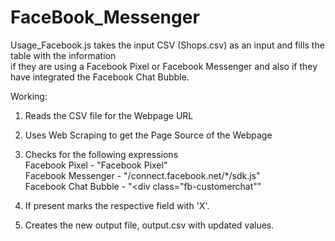 # FaceBook_Messenger

Usage_Facebook.js takes the input CSV (Shops.csv) as an input and fills the table with the information   
if they are using a Facebook Pixel or 
Facebook Messenger and also if they have integrated the Facebook Chat Bubble.

Working:  
1.  Reads the CSV file for the Webpage URL  
  
2.  Uses Web Scraping to get the Page Source of the Webpage  
  
3.  Checks for the following expressions  
    Facebook Pixel - "Facebook Pixel"  
    Facebook Messenger - "/connect.facebook.net/*/sdk.js"  
    Facebook Chat Bubble - "<div class=\"fb-customerchat\""  
  
4.  If present marks the respective field with 'X'.  
  
5.  Creates the new output file, output.csv with updated values.  


  

